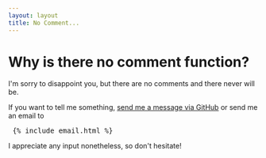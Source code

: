 ```yaml
---
layout: layout
title: No Comment...
---
```



# Why is there no comment function? #

I'm sorry to disappoint you, but there are no comments
and there never will be.

If you want to tell me something,
[send me a message via GitHub][github-msg] or
send me an email to

<pre class="email"> {% include email.html %} </pre>

I appreciate any input nonetheless, so don't hesitate!


[github-msg]:  http://github.com/inbox/new/karottenreibe  "Send me a private message on GitHub!"


